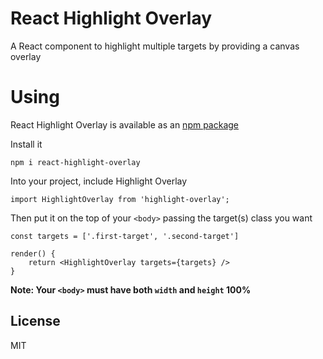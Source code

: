 # React Highlight Overlay

A React component to highlight multiple targets by providing a canvas overlay


# Using

React Highlight Overlay is available as an [npm package](https://www.npmjs.com/package/react-highlight-overlay)

Install it

```
npm i react-highlight-overlay
```

Into your project, include Highlight Overlay

```
import HighlightOverlay from 'highlight-overlay';
```

Then put it on the top of your `<body>` passing the target(s) class you want

```
const targets = ['.first-target', '.second-target']

render() {
    return <HighlightOverlay targets={targets} />
}

```

**Note: Your `<body>` must have both `width` and `height` 100%**


## License

MIT
